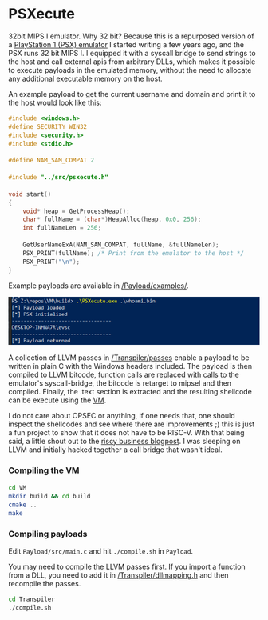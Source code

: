 # PSXecute

32bit MIPS I emulator. Why 32 bit? Because this is a repurposed version of a [PlayStation 1 (PSX) emulator](https://github.com/eversinc33/YA-PSX-EMU) I started writing a few years ago, and the PSX runs 32 bit MIPS I. I equipped it with a syscall bridge to send strings to the host and call external apis from arbitrary DLLs, which makes it possible to execute payloads in the emulated memory, without the need to allocate any additional executable memory on the host. 

An example payload to get the current username and domain and print it to the host would look like this:

```c
#include <windows.h>
#define SECURITY_WIN32
#include <security.h>
#include <stdio.h>

#define NAM_SAM_COMPAT 2

#include "../src/psxecute.h"

void start() 
{
    void* heap = GetProcessHeap();
    char* fullName = (char*)HeapAlloc(heap, 0x0, 256);
    int fullNameLen = 256;

    GetUserNameExA(NAM_SAM_COMPAT, fullName, &fullNameLen);
    PSX_PRINT(fullName); /* Print from the emulator to the host */
    PSX_PRINT("\n");
}
```

Example payloads are available in [/Payload/examples/](./Payload/examples).

![img.png](img.png)

A collection of LLVM passes in [/Transpiler/passes](./Transpiler/passes) enable a payload to be written in plain C with the Windows headers included. The payload is then compiled to LLVM bitcode, function calls are replaced with calls to the emulator's syscall-bridge, the bitcode is retarget to mipsel and then compiled. Finally, the .text section is extracted and the resulting shellcode can be execute using the [VM](./VM). 

I do not care about OPSEC or anything, if one needs that, one should inspect the shellcodes and see where there are improvements ;) this is just a fun project to show that it does not have to be RISC-V. With that being said, a little shout out to the [riscy business blogpost](https://secret.club/2023/12/24/riscy-business.html). I was sleeping on LLVM and initially hacked together a call bridge that wasn't ideal. 

### Compiling the VM

```bash
cd VM
mkdir build && cd build
cmake ..
make
```

### Compiling payloads

Edit `Payload/src/main.c` and hit `./compile.sh` in `Payload`.

You may need to compile the LLVM passes first. If you import a function from a DLL, you need to add it in [/Transpiler/dllmapping.h](./Transpiler/dllmapping.h) and then recompile the passes.

```bash
cd Transpiler
./compile.sh
```

